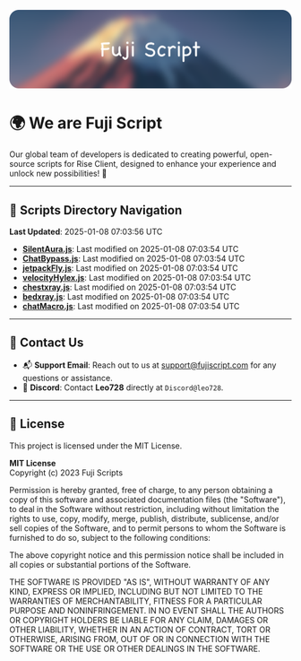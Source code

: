 ![Banner](.github/b.webp)

# 🌍 **We are Fuji Script**

Our global team of developers is dedicated to creating powerful, open-source scripts for Rise Client, designed to enhance your experience and unlock new possibilities! 🌟

---
<!-- SCRIPTS_NAVIGATION_START -->
## 📂 **Scripts Directory Navigation**

**Last Updated**: 2025-01-08 07:03:56 UTC

- **[SilentAura.js](scripts/SilentAura.js)**: Last modified on 2025-01-08 07:03:54 UTC
- **[ChatBypass.js](scripts/ChatBypass.js)**: Last modified on 2025-01-08 07:03:54 UTC
- **[jetpackFly.js](scripts/jetpackFly.js)**: Last modified on 2025-01-08 07:03:54 UTC
- **[velocityHylex.js](scripts/velocityHylex.js)**: Last modified on 2025-01-08 07:03:54 UTC
- **[chestxray.js](scripts/chestxray.js)**: Last modified on 2025-01-08 07:03:54 UTC
- **[bedxray.js](scripts/bedxray.js)**: Last modified on 2025-01-08 07:03:54 UTC
- **[chatMacro.js](scripts/chatMacro.js)**: Last modified on 2025-01-08 07:03:54 UTC

<!-- SCRIPTS_NAVIGATION_END -->

---

## 💬 **Contact Us**  
- 📬 **Support Email**: Reach out to us at [support@fujiscript.com](mailto:support@fujiscript.com) for any questions or assistance.  
- 💬 **Discord**: Contact **Leo728** directly at `Discord@leo728`.

---

## 📜 **License**

This project is licensed under the MIT License.  

**MIT License**  
Copyright (c) 2023 Fuji Scripts  

Permission is hereby granted, free of charge, to any person obtaining a copy of this software and associated documentation files (the "Software"), to deal in the Software without restriction, including without limitation the rights to use, copy, modify, merge, publish, distribute, sublicense, and/or sell copies of the Software, and to permit persons to whom the Software is furnished to do so, subject to the following conditions:  

The above copyright notice and this permission notice shall be included in all copies or substantial portions of the Software.  

THE SOFTWARE IS PROVIDED "AS IS", WITHOUT WARRANTY OF ANY KIND, EXPRESS OR IMPLIED, INCLUDING BUT NOT LIMITED TO THE WARRANTIES OF MERCHANTABILITY, FITNESS FOR A PARTICULAR PURPOSE AND NONINFRINGEMENT. IN NO EVENT SHALL THE AUTHORS OR COPYRIGHT HOLDERS BE LIABLE FOR ANY CLAIM, DAMAGES OR OTHER LIABILITY, WHETHER IN AN ACTION OF CONTRACT, TORT OR OTHERWISE, ARISING FROM, OUT OF OR IN CONNECTION WITH THE SOFTWARE OR THE USE OR OTHER DEALINGS IN THE SOFTWARE.  

